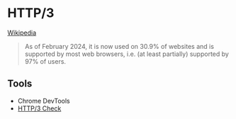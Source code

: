 # HTTP/3
[Wikipedia](https://en.wikipedia.org/wiki/HTTP/3)

> As of February 2024, it is now used on 30.9% of websites and is supported by most web browsers, i.e. (at least partially) supported by 97% of users.

## Tools
- Chrome DevTools
- [HTTP/3 Check](https://http3check.net/)
